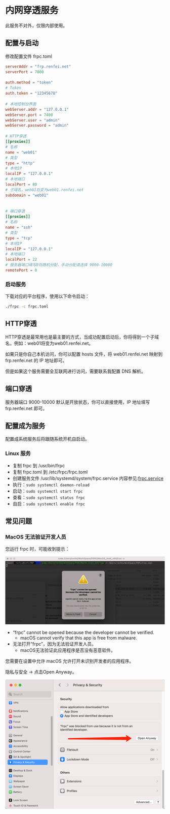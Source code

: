 # 内网穿透服务

此服务不对外，仅限内部使用。

## 配置与启动

修改配置文件 frpc.toml

```toml
serverAddr = "frp.renfei.net"
serverPort = 7000

auth.method = "token"
# Token
auth.token = "12345678"

# 本地控制台界面
webServer.addr = "127.0.0.1"
webServer.port = 7400
webServer.user = "admin"
webServer.password = "admin"

# HTTP穿透
[[proxies]]
# 名称
name = "web01"
# 类型
type = "http"
# 本地IP
localIP = "127.0.0.1"
# 本地端口
localPort = 80
# 子域名，web01将变为web01.renfei.net
subdomain = "web01"


# 端口穿透
[[proxies]]
# 名称
name = "ssh"
# 类型
type = "tcp"
# 本地IP
localIP = "127.0.0.1"
# 本地端口
localPort = 22
# 服务器端口填写0将随机分配，手动分配请选择 9000-10000
remotePort = 0
```

### 启动服务

下载对应的平台程序，使用以下命令启动：

```bash
./frpc -c frpc.toml
```

## HTTP穿透

HTTP穿透是最常用也是最主要的方式，当成功配置启动后，你将得到一个子域名，例如：web01将变为web01.renfei.net。

如果只是你自己本机访问，你可以配置 hosts 文件，将 web01.renfei.net 映射到 frp.renfei.net 的 IP 地址即可。

但是如果这个服务需要全互联网进行访问，需要联系我配置 DNS 解析。

## 端口穿透

服务器端口 9000-10000 默认是开放状态，你可以直接使用，IP 地址填写 frp.renfei.net 即可。

## 配置成为服务

配置成系统服务后将跟随系统开机自启动。

### Linux 服务

- 复制 frpc 到 /usr/bin/frpc
- 复制 frpc.toml 到 /etc/frpc/frpc.toml
- 创建服务文件 /usr/lib/systemd/system/frpc.service 内容参见:[frpc.service](./frpc.service)
- 执行：```sudo systemctl daemon-reload```
- 启动：```sudo systemctl start frpc```
- 查看：```sudo systemctl status frpc```
- 自启：```sudo systemctl enable frpc```

## 常见问题

### MacOS 无法验证开发人员

您运行 frpc 时，可能收到提示：

![20250105104630.png](./assets/image/20250105104630.png)

- “frpc” cannot be opened because the developer cannot be verified.
  - macOS cannot verify that this app is free from malware.
- 无法打开“frpc”，因为无法验证开发人员。
  - macOS无法验证此应用程序是否没有恶意软件。

您需要在设置中允许 macOS 允许打开未识别开发者的应用程序。

隐私与安全 -> 点击Open Anyway。

![20250105104543.png](./assets/image/20250105104543.png)
